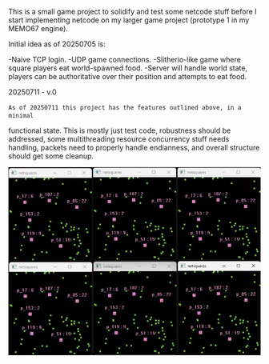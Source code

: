 This is a small game project to solidify and test some netcode stuff before I
start implementing netcode on my larger game project (prototype 1 in my MEMO67
engine).


Initial idea as of 20250705 is:

  -Naive TCP login.
  -UDP game connections.
  -Slitherio-like game where square players eat world-spawned food.
  -Server will handle world state, players can be authoritative over their
  position and attempts to eat food.
  
20250711 - v.0

    As of 20250711 this project has the features outlined above, in a minimal
  functional state. This is mostly just test code, robustness should be
  addressed, some multithreading resource concurrency stuff needs handling,
  packets need to properly handle endianness, and overall structure should get
  some cleanup.
  
![screenshot](img.jpg)
